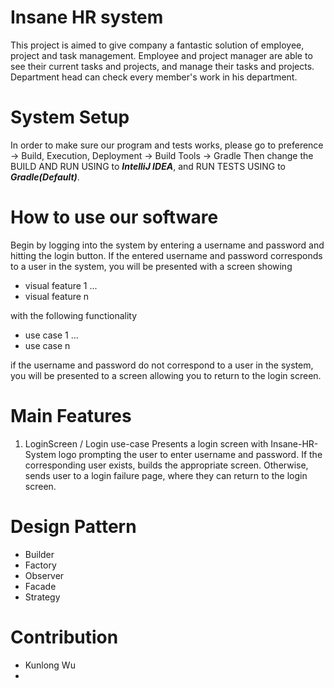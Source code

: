 # Insane HR system

This project is aimed to give company a fantastic solution of employee, project and task management. Employee and project manager are able to see their current tasks and projects, and manage their tasks and projects. Department head can check every member's work in his department. 

# System Setup

In order to make sure our program and tests works, please go to preference -> Build, Execution, Deployment -> Build Tools -> Gradle
Then change the BUILD AND RUN USING to ***IntelliJ IDEA***, and RUN TESTS USING to ***Gradle(Default)***.


# How to use our software

Begin by logging into the system by entering a username and password and hitting the login button.
If the entered username and password corresponds to a user in the system, 
you will be presented with a screen showing

- visual feature 1
...
- visual feature n

with the following functionality

- use case 1
...
- use case n

if the username and password do not correspond to a user in the system, 
you will be presented to a screen allowing you to return to the login screen.


# Main Features

1.  LoginScreen / Login use-case
  Presents a login screen with Insane-HR-System logo prompting the user to enter username and password.
  If the corresponding user exists, builds the appropriate screen.
  Otherwise, sends user to a login failure page, where they can return to the login screen.


# Design Pattern

-  Builder
-  Factory
-  Observer
-  Facade
-  Strategy

# Contribution

-  Kunlong Wu
- 


